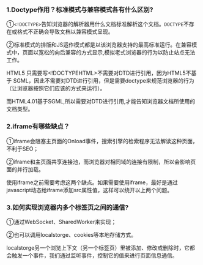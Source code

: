 ### 1.Doctype作用？标准模式与兼容模式各有什么区别?

①`<!DOCTYPE>`告知浏览器的解析器用什么文档标准解析这个文档。`DOCTYPE`不存在或格式不正确会导致文档以兼容模式呈现。

②标准模式的排版和JS运作模式都是以该浏览器支持的最高标准运行。在兼容模式中，页面以宽松的向后兼容的方式显示,模拟老式浏览器的行为以防止站点无法工作。

HTML5 只需要写&lt;!DOCTYPEHTML&gt;不需要对DTD进行引用，因为HTML5不基于 SGML，因此不需要对DTD进行引用，但是需要doctype来规范浏览器的行为（让浏览器按照它们应该的方式来运行）。

而HTML4.01基于SGML,所以需要对DTD进行引用,才能告知浏览器文档所使用的文档类型。

### 2.iframe有哪些缺点？

①iframe会阻塞主页面的Onload事件，搜索引擎的检索程序无法解读这种页面，不利于SEO；

②iframe和主页面共享连接池，而浏览器对相同域的连接有限制，所以会影响页面的并行加载。

 使用iframe之前需要考虑这两个缺点。如果需要使用iframe，最好是通过javascript动态给iframe添加src属性值，这样可以绕开以上两个问题。

### 3.如何实现浏览器内多个标签页之间的通信?

①通过WebSocket、SharedWorker来实现；

②也可以调用localstorge、cookies等本地存储方式。

localstorge另一个浏览上下文（另一个标签页）里被添加、修改或删除时，它都会触发一个事件，我们通过监听事件，控制它的值来进行页面信息通信。



